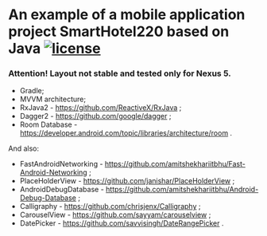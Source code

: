 [license-image]: https://img.shields.io/npm/l/normalize.css.svg?style=flat
[license-url]: LICENSE
# An example of a mobile application project SmartHotel220 based on Java [![license][license-image]][license-url]

### Attention! Layout not stable and tested only for Nexus 5.

* Gradle;
* MVVM architecture;
* RxJava2 - https://github.com/ReactiveX/RxJava ;
* Dagger2 - https://github.com/google/dagger ;
* Room Database - https://developer.android.com/topic/libraries/architecture/room .

And also:
* FastAndroidNetworking - https://github.com/amitshekhariitbhu/Fast-Android-Networking ;
* PlaceHolderView - https://github.com/janishar/PlaceHolderView ;
* AndroidDebugDatabase - https://github.com/amitshekhariitbhu/Android-Debug-Database ;
* Calligraphy - https://github.com/chrisjenx/Calligraphy ;
* CarouselView - https://github.com/sayyam/carouselview ;
* DatePicker - https://github.com/savvisingh/DateRangePicker .
